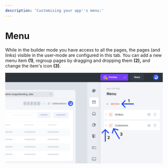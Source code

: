 ```yaml
---
description: 'Customizing your app''s menu:'
---
```


# Menu

While in the builder mode you have access to all the pages, the pages (and links) visible in the user-mode are configured in this tab. You can add a new menu item **(1)**, regroup pages by dragging and dropping them **(2),** and change the item's icon **(3)**.&#x20;

![](../../../../.gitbook/assets/cygvu.png)

###
